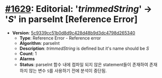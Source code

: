 # [#1629](https://github.com/tc39/ecma262/pull/1629/files): Editorial: '_trimmedString_' -> '_S_' in parseInt [Reference Error]

- **Version**: [5c9339cc51b0d8d9c428d48b9d3dc4798d265340](https://github.com/tc39/ecma262/commits/5c9339cc51b0d8d9c428d48b9d3dc4798d265340)
  - **Type**: Reference Error - Reference error
  - **Algorithm**: parseInt
  - **Description**: _trimmedString_ is defined but it's name should be _S_
  - **Count**: 1
  - **Alarms**
  - **Status**: parseInt 함수 내에 컴파일 되지 않은 statement들이 존재하여 존재하지 않는 변수 `S`를 사용하기 전에 분석이 중단됨.
